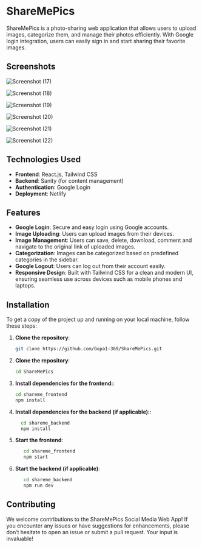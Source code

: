 # ShareMePics

ShareMePics is a photo-sharing web application that allows users to upload images, categorize them, and manage their photos efficiently. With Google login integration, users can easily sign in and start sharing their favorite images.



## Screenshots


![Screenshot (17)](https://github.com/user-attachments/assets/1410e5b7-4ee9-40b7-85a1-0b285b3fdc35)

![Screenshot (18)](https://github.com/user-attachments/assets/7f1184cd-09cb-4254-852e-bd77bab11837)

![Screenshot (19)](https://github.com/user-attachments/assets/d1324a10-0e1a-46a2-be34-4dada775c4a3)

![Screenshot (20)](https://github.com/user-attachments/assets/7538179a-7d92-48f3-be61-1bfd2a2b17fc)

![Screenshot (21)](https://github.com/user-attachments/assets/c98125e3-636e-4e93-9650-6a49d17e3317)

![Screenshot (22)](https://github.com/user-attachments/assets/1bc2c7fd-8953-44a0-ba08-2034c1c23f63)



## Technologies Used

- **Frontend**: React.js, Tailwind CSS
- **Backend**: Sanity (for content management)
- **Authentication**: Google Login
- **Deployment**: Netlify

## Features

- **Google Login**: Secure and easy login using Google accounts.
- **Image Uploading**: Users can upload images from their devices.
- **Image Management**: Users can save, delete, download, comment and navigate to the original link of uploaded images.
- **Categorization**: Images can be categorized based on predefined categories in the sidebar.
- **Google Logout**: Users can log out from their account easily.
- **Responsive Design**: Built with Tailwind CSS for a clean and modern UI, ensuring seamless use across devices such as mobile phones and laptops.



## Installation

To get a copy of the project up and running on your local machine, follow these steps:

1. **Clone the repository**:

   ```bash
   git clone https://github.com/Gopa1-369/ShareMePics.git


2. **Clone the repository**:

    ```bash
    cd ShareMePics


3. **Install dependencies for the frontend:**:

    ```bash
    cd shareme_frontend
    npm install
    
 4. **Install dependencies for the backend (if applicable):**:

    ```bash
      cd shareme_backend
      npm install

 5. **Start the frontend**:
    ```bash
       cd shareme_frontend
       npm start

 6. **Start the backend (if applicable)**:
     ```bash
        cd shareme_backend
        npm run dev

## Contributing

We welcome contributions to the ShareMePics Social Media Web App! If you encounter any issues or have suggestions for enhancements, please don’t hesitate to open an issue or submit a pull request. Your input is invaluable!



